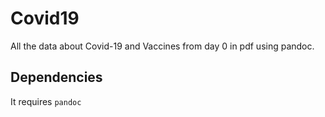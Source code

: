 # Covid19

All the data about Covid-19 and Vaccines from day 0 in pdf using pandoc.

## Dependencies

It requires `pandoc`
